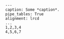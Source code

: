 ``` {.table}
---
caption: Some *caption*.
pipe_tables: True
alignment: lrcd
...
1,2,3,4
4,5,6,7
```
